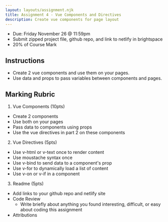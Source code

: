 ```yaml
---
layout: layouts/assignment.njk
title: Assignment 4 - Vue Components and Directives
description: Create vue components for page layout
---
```


- Due: Friday November 26 @ 11:59pm
- Submit zipped project file, github repo, and link to netlify in brightspace
- 20% of Course Mark

## Instructions
- Create 2 vue components and use them on your pages.
- Use data and props to pass variables between components and pages.

## Marking Rubric

1. Vue Components (10pts)
- Create 2 components
- Use both on your pages
- Pass data to components using props
- Use the vue directives in part 2 on these components 

2. Vue Directives (5pts)
- Use v-html or v-text once to render content
- Use moustache syntax once
- Use v-bind to send data to a component's prop
- Use v-for to dynamically load a list of content
- Use v-on or v-if in a component

3. Readme (5pts)
- Add links to your github repo and netlify site
- Code Review
  - Write briefly about anything you found interesting, difficult, or easy about coding this assignment
- Attributions

